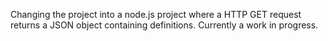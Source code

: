 Changing the project into a node.js project where a HTTP GET request returns a JSON object containing definitions. Currently a work in progress.